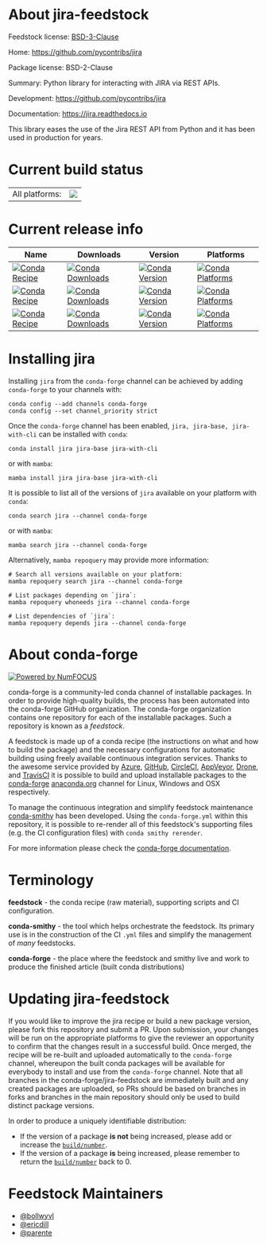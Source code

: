 About jira-feedstock
====================

Feedstock license: [BSD-3-Clause](https://github.com/conda-forge/jira-feedstock/blob/main/LICENSE.txt)

Home: https://github.com/pycontribs/jira

Package license: BSD-2-Clause

Summary: Python library for interacting with JIRA via REST APIs.

Development: https://github.com/pycontribs/jira

Documentation: https://jira.readthedocs.io

This library eases the use of the Jira REST API from Python and it has been
used in production for years.

Current build status
====================


<table><tr><td>All platforms:</td>
    <td>
      <a href="https://dev.azure.com/conda-forge/feedstock-builds/_build/latest?definitionId=3967&branchName=main">
        <img src="https://dev.azure.com/conda-forge/feedstock-builds/_apis/build/status/jira-feedstock?branchName=main">
      </a>
    </td>
  </tr>
</table>

Current release info
====================

| Name | Downloads | Version | Platforms |
| --- | --- | --- | --- |
| [![Conda Recipe](https://img.shields.io/badge/recipe-jira-green.svg)](https://anaconda.org/conda-forge/jira) | [![Conda Downloads](https://img.shields.io/conda/dn/conda-forge/jira.svg)](https://anaconda.org/conda-forge/jira) | [![Conda Version](https://img.shields.io/conda/vn/conda-forge/jira.svg)](https://anaconda.org/conda-forge/jira) | [![Conda Platforms](https://img.shields.io/conda/pn/conda-forge/jira.svg)](https://anaconda.org/conda-forge/jira) |
| [![Conda Recipe](https://img.shields.io/badge/recipe-jira--base-green.svg)](https://anaconda.org/conda-forge/jira-base) | [![Conda Downloads](https://img.shields.io/conda/dn/conda-forge/jira-base.svg)](https://anaconda.org/conda-forge/jira-base) | [![Conda Version](https://img.shields.io/conda/vn/conda-forge/jira-base.svg)](https://anaconda.org/conda-forge/jira-base) | [![Conda Platforms](https://img.shields.io/conda/pn/conda-forge/jira-base.svg)](https://anaconda.org/conda-forge/jira-base) |
| [![Conda Recipe](https://img.shields.io/badge/recipe-jira--with--cli-green.svg)](https://anaconda.org/conda-forge/jira-with-cli) | [![Conda Downloads](https://img.shields.io/conda/dn/conda-forge/jira-with-cli.svg)](https://anaconda.org/conda-forge/jira-with-cli) | [![Conda Version](https://img.shields.io/conda/vn/conda-forge/jira-with-cli.svg)](https://anaconda.org/conda-forge/jira-with-cli) | [![Conda Platforms](https://img.shields.io/conda/pn/conda-forge/jira-with-cli.svg)](https://anaconda.org/conda-forge/jira-with-cli) |

Installing jira
===============

Installing `jira` from the `conda-forge` channel can be achieved by adding `conda-forge` to your channels with:

```
conda config --add channels conda-forge
conda config --set channel_priority strict
```

Once the `conda-forge` channel has been enabled, `jira, jira-base, jira-with-cli` can be installed with `conda`:

```
conda install jira jira-base jira-with-cli
```

or with `mamba`:

```
mamba install jira jira-base jira-with-cli
```

It is possible to list all of the versions of `jira` available on your platform with `conda`:

```
conda search jira --channel conda-forge
```

or with `mamba`:

```
mamba search jira --channel conda-forge
```

Alternatively, `mamba repoquery` may provide more information:

```
# Search all versions available on your platform:
mamba repoquery search jira --channel conda-forge

# List packages depending on `jira`:
mamba repoquery whoneeds jira --channel conda-forge

# List dependencies of `jira`:
mamba repoquery depends jira --channel conda-forge
```


About conda-forge
=================

[![Powered by
NumFOCUS](https://img.shields.io/badge/powered%20by-NumFOCUS-orange.svg?style=flat&colorA=E1523D&colorB=007D8A)](https://numfocus.org)

conda-forge is a community-led conda channel of installable packages.
In order to provide high-quality builds, the process has been automated into the
conda-forge GitHub organization. The conda-forge organization contains one repository
for each of the installable packages. Such a repository is known as a *feedstock*.

A feedstock is made up of a conda recipe (the instructions on what and how to build
the package) and the necessary configurations for automatic building using freely
available continuous integration services. Thanks to the awesome service provided by
[Azure](https://azure.microsoft.com/en-us/services/devops/), [GitHub](https://github.com/),
[CircleCI](https://circleci.com/), [AppVeyor](https://www.appveyor.com/),
[Drone](https://cloud.drone.io/welcome), and [TravisCI](https://travis-ci.com/)
it is possible to build and upload installable packages to the
[conda-forge](https://anaconda.org/conda-forge) [anaconda.org](https://anaconda.org/)
channel for Linux, Windows and OSX respectively.

To manage the continuous integration and simplify feedstock maintenance
[conda-smithy](https://github.com/conda-forge/conda-smithy) has been developed.
Using the ``conda-forge.yml`` within this repository, it is possible to re-render all of
this feedstock's supporting files (e.g. the CI configuration files) with ``conda smithy rerender``.

For more information please check the [conda-forge documentation](https://conda-forge.org/docs/).

Terminology
===========

**feedstock** - the conda recipe (raw material), supporting scripts and CI configuration.

**conda-smithy** - the tool which helps orchestrate the feedstock.
                   Its primary use is in the construction of the CI ``.yml`` files
                   and simplify the management of *many* feedstocks.

**conda-forge** - the place where the feedstock and smithy live and work to
                  produce the finished article (built conda distributions)


Updating jira-feedstock
=======================

If you would like to improve the jira recipe or build a new
package version, please fork this repository and submit a PR. Upon submission,
your changes will be run on the appropriate platforms to give the reviewer an
opportunity to confirm that the changes result in a successful build. Once
merged, the recipe will be re-built and uploaded automatically to the
`conda-forge` channel, whereupon the built conda packages will be available for
everybody to install and use from the `conda-forge` channel.
Note that all branches in the conda-forge/jira-feedstock are
immediately built and any created packages are uploaded, so PRs should be based
on branches in forks and branches in the main repository should only be used to
build distinct package versions.

In order to produce a uniquely identifiable distribution:
 * If the version of a package **is not** being increased, please add or increase
   the [``build/number``](https://docs.conda.io/projects/conda-build/en/latest/resources/define-metadata.html#build-number-and-string).
 * If the version of a package **is** being increased, please remember to return
   the [``build/number``](https://docs.conda.io/projects/conda-build/en/latest/resources/define-metadata.html#build-number-and-string)
   back to 0.

Feedstock Maintainers
=====================

* [@bollwyvl](https://github.com/bollwyvl/)
* [@ericdill](https://github.com/ericdill/)
* [@parente](https://github.com/parente/)

